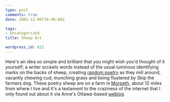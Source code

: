```yaml
---
type: post
comments: true
date: 2002-12-06T16:40:00Z

tags:
- Uncategorized
title: Sheep Art

wordpress_id: 811
---
```


Here's an idea so simple and brilliant that you might wish you'd thought of it yourself; a writer scrawls words instead of the usual luminous identifying marks on the backs of sheep, creating [random poetry](http://news.bbc.co.uk/2/hi/uk_news/england/2541761.stm) as they mill around, vacantly chewing cud, munching grass and being flustered by Skip the farmers dog. These poetry sheep are on a farm in [Morpeth](http://www.morpethnet.co.uk/), about 12 miles from where I live and it's a testament to the craziness of the internet that I only found out about it via Anne's Ottawa-based [weblog](http://www.purselipsquarejaw.org). 

